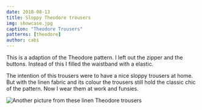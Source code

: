 ```yaml
---
date: 2018-08-13
title: Sloppy Theodore trousers
img: showcase.jpg
caption: "Theodore Trousers"
patterns: [theodore]
author: cabi
---
```


This is a adaption of the Theodore pattern. I left out the zipper and the buttons. 
Instead of this I filled the waistband with a elastic.

The intention of this trousers were to have a nice sloppy trousers at home. 
But with the linen fabric and its colour the trousers still hold the classic chic of the pattern. 
Now I wear them at work and funsies. 

![Another picture from these linen Theodore trousers](/img/showcase/theodore-by-cabi/2.jpg)
